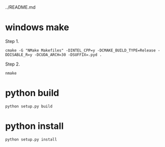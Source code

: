 ../README.md

# windows make
Step 1.

`cmake -G "NMake Makefiles" -DINTEL_CPP=y -DCMAKE_BUILD_TYPE=Release -DDISABLE_R=y -DCUDA_ARCH=30 -DSUFFIX=.pyd .`

Step 2.

`nmake`

# python build

`python setup.py build`

# python install

`python setup.py install`

